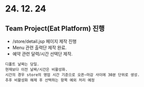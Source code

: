 # 24. 12. 24

## Team Project(Eat Platform) 진행

* /store/detail.jsp 페이지 제작 진행
* Menu 관련 출력단 제작 완료.
* 예약 관련 달력/시간 선택단 제작.

```
디폴트 날짜는 당일.
현재보다 이전 날짜/시간은 비활성화.
시간의 경우 store의 영업 시간 기준으로 오픈~마감 사이에 30분 단위로 생성.
추후 비활성화 해제 후 선택하는 항목 예외 처리 예정
```